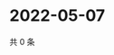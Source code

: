 # 2022-05-07

共 0 条

<!-- BEGIN WEIBO -->
<!-- 最后更新时间 Sat May 07 2022 13:11:34 GMT+0800 (China Standard Time) -->

<!-- END WEIBO -->
